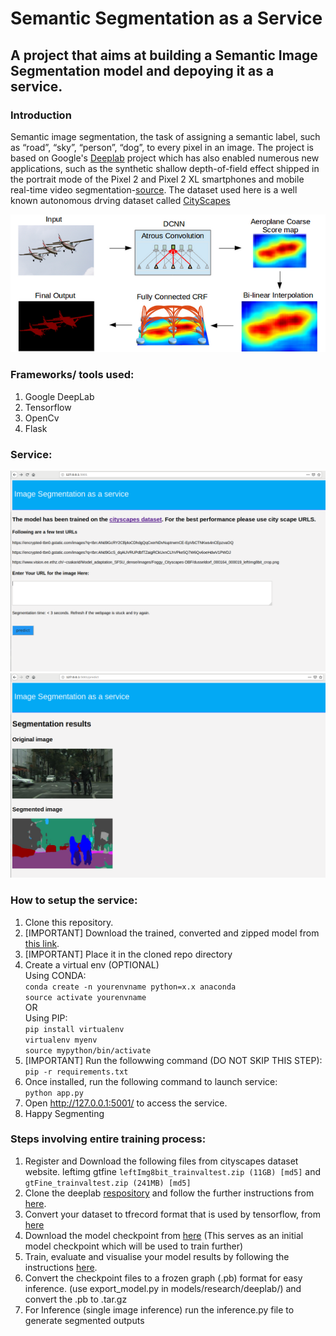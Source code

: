 # Semantic Segmentation as a Service
## A project that aims at building a Semantic Image Segmentation model and depoying it as a service.

### Introduction
Semantic image segmentation, the task of assigning a semantic label, such as “road”, “sky”, “person”, “dog”, to every pixel in an image. 
The project is based on Google's [Deeplab](https://github.com/tensorflow/models/tree/master/research/deeplab) project which has also enabled numerous new applications, such as the synthetic shallow depth-of-field effect shipped in the portrait mode of the Pixel 2 and Pixel 2 XL smartphones and mobile real-time video segmentation-[source](https://ai.googleblog.com/2018/03/semantic-image-segmentation-with.html).
The dataset used here is a well known autonomous drving dataset called [CityScapes](https://www.cityscapes-dataset.com/)

![alt text](https://github.com/pratikkulkarni228/segmentation-as-a-service/blob/master/figs/deeplab.png)

### Frameworks/ tools used:
1. Google DeepLab
2. Tensorflow
3. OpenCv
4. Flask 
### Service:
![alt text](https://github.com/pratikkulkarni228/segmentation-as-a-service/blob/master/figs/home.png)
![alt text](https://github.com/pratikkulkarni228/segmentation-as-a-service/blob/master/figs/pred.png)
### How to setup the service:
1. Clone this repository.
2. [IMPORTANT] Download the trained, converted and zipped model from [this link](https://drive.google.com/open?id=111lkKq_EvvpVut-V3oGaGbbHEWTowRQ2).
3. [IMPORTANT] Place it in the cloned repo directory
4. Create a virtual env (OPTIONAL)  
Using CONDA:  
``conda create -n yourenvname python=x.x anaconda``  
``source activate yourenvname``  
OR  
Using PIP:  
``pip install virtualenv``  
``virtualenv myenv``  
``source mypython/bin/activate``  
5. [IMPORTANT] Run the followwing command (DO NOT SKIP THIS STEP):  
``pip -r requirements.txt``
6. Once installed, run the following command to launch service:  
``python app.py``
7. Open http://127.0.0.1:5001/ to access the service.
8. Happy Segmenting

### Steps involving entire training process:
1. Register and Download the following files from cityscapes dataset website. leftimg gtfine
``leftImg8bit_trainvaltest.zip (11GB) [md5]`` and ``gtFine_trainvaltest.zip (241MB) [md5]``
2. Clone the deeplab [respository](https://github.com/tensorflow/models) and follow the further instructions from [here](https://github.com/tensorflow/models/tree/master/research/deeplab).
3. Convert your dataset to tfrecord format that is used by tensorflow, from [here](https://github.com/tensorflow/models/blob/master/research/deeplab/g3doc/cityscapes.md)
4. Download the model checkpoint from [here](https://github.com/tensorflow/models/blob/master/research/deeplab/g3doc/model_zoo.md) (This serves as an initial model checkpoint which will be used to train further)
5. Train, evaluate and visualise your model results by following the instructions [here](https://github.com/tensorflow/models/blob/master/research/deeplab/g3doc/cityscapes.md).
6. Convert the checkpoint files to a frozen graph (.pb) format for easy inference. (use export_model.py in models/research/deeplab/) and convert the .pb to .tar.gz
7. For Inference (single image inference) run the inference.py file to generate segmented outputs

